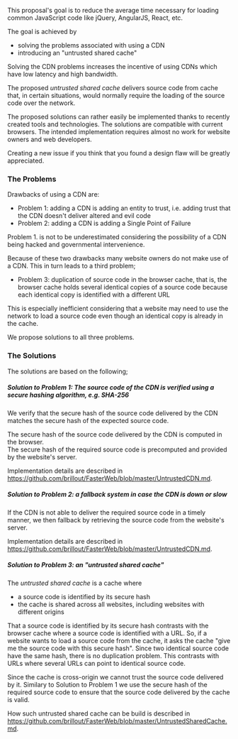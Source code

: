 This proposal's goal is to reduce the average time necessary for loading common JavaScript code like jQuery, AngularJS, React, etc.


The goal is achieved by
 - solving the problems associated with using a CDN
 - introducing an "untrusted shared cache"

Solving the CDN problems increases the incentive of using CDNs which have low latency and high bandwidth.

The proposed _untrusted shared cache_ delivers source code from cache that, in certain situations, would normally require the loading of the source code over the network.


The proposed solutions can rather easily be implemented thanks to recently created tools and technologies. 
The solutions are compatible with current browsers.
The intended implementation requires almost no work for website owners and web developers.

Creating a new issue if you think that you found a design flaw will be greatly appreciated.



### The Problems

Drawbacks of using a CDN are:
  - Problem 1: adding a CDN is adding an entity to trust, i.e. adding trust that the CDN doesn't deliver altered and evil code
  - Problem 2: adding a CDN is adding a Single Point of Failure

Problem 1. is not to be underestimated considering the possibility of a CDN being hacked and governmental intervenience.

Because of these two drawbacks many website owners do not make use of a CDN.
This in turn leads to a third problem;
  - Problem 3: duplication of source code in the browser cache, that is, the browser cache holds several identical copies of a source code because each identical copy is identified with a different URL

This is especially inefficient considering that a website may need to use the network to load a source code even though an identical copy is already in the cache.


We propose solutions to all three problems.



### The Solutions

The solutions are based on the following;


##### Solution to Problem 1: The source code of the CDN is verified using a secure hashing algorithm, e.g. SHA-256

We verify that the secure hash of the source code delivered by the CDN matches the secure hash of the expected source code.

The secure hash of the source code delivered by the CDN is computed in the browser.  
The secure hash of the required source code is precomputed and provided by the website's server.

Implementation details are described in https://github.com/brillout/FasterWeb/blob/master/UntrustedCDN.md.


##### Solution to Problem 2: a fallback system in case the CDN is down or slow

If the CDN is not able to deliver the required source code in a timely manner, we then fallback by retrieving the source code from the website's server.

Implementation details are described in https://github.com/brillout/FasterWeb/blob/master/UntrustedCDN.md.


##### Solution to Problem 3: an "untrusted shared cache"

The _untrusted shared cache_ is a cache where
  - a source code is identified by its secure hash
  - the cache is shared across all websites, including websites with different origins

That a source code is identified by its secure hash contrasts with the browser cache where a source code is identified with a URL.
So, if a website wants to load a source code from the cache, it asks the cache "give me the source code with this secure hash".
Since two identical source code have the same hash, there is no duplication problem.
This contrasts with URLs where several URLs can point to identical source code.

Since the cache is cross-origin we cannot trust the source code delivered by it.
Similary to Solution to Problem 1 we use the secure hash of the required source code to ensure that the source code delivered by the cache is valid.

How such untrusted shared cache can be build is described in https://github.com/brillout/FasterWeb/blob/master/UntrustedSharedCache.md.
